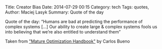 Title: Creator Bias
Date: 2014-07-29 00:15
Category: tech
Tags: quotes,
Author: Maciej Lasyk
Summary: Quote of the day

Quote of the day: “Humans are bad at predicting the performance of complex systems [...] Our ability to create large & complex systems fools us into believing that we’re also entitled to understand them”

Taken from ["Mature Optimization Handbook"](http://carlos.bueno.org/optimization/mature-optimization.pdf) by Carlos Bueno
